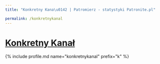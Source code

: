 ```yaml
---
title: "Konkretny Kana\u0142 | Patromierz - statystyki Patronite.pl"

permalink: /konkretnykanal
---
```


# [Konkretny Kanał](https://patronite.pl/konkretnykanal)

{% include profile.md name="konkretnykanal" prefix="k" %}

